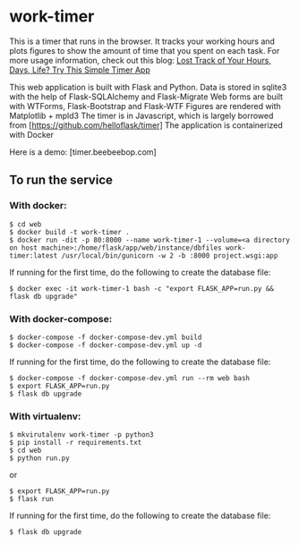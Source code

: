 # work-timer
This is a timer that runs in the browser. It tracks your working hours and plots figures to show the amount of time that you spent on each task. For more usage information, check out this blog:  [Lost Track of Your Hours, Days, Life? Try This Simple Timer App](https://blog.beebeebop.com/timer)

This web application is built with Flask and Python.
Data is stored in sqlite3 with the help of Flask-SQLAlchemy and Flask-Migrate
Web forms are built with WTForms, Flask-Bootstrap and Flask-WTF
Figures are rendered with Matplotlib + mpld3 
The timer is in Javascript, which is largely borrowed from [https://github.com/helloflask/timer]
The application is containerized with Docker

Here is a demo: [timer.beebeebop.com]



## To run the service

### With docker:
```
$ cd web
$ docker build -t work-timer .
$ docker run -dit -p 80:8000 --name work-timer-1 --volume=<a directory on host machine>:/home/flask/app/web/instance/dbfiles work-timer:latest /usr/local/bin/gunicorn -w 2 -b :8000 project.wsgi:app
```

If running for the first time, do the following to create the database file:
```
$ docker exec -it work-timer-1 bash -c "export FLASK_APP=run.py && flask db upgrade"
```




### With docker-compose:
```
$ docker-compose -f docker-compose-dev.yml build
$ docker-compose -f docker-compose-dev.yml up -d
```

If running for the first time, do the following to create the database file:
```
$ docker-compose -f docker-compose-dev.yml run --rm web bash
$ export FLASK_APP=run.py
$ flask db upgrade                         
```


### With virtualenv:
```
$ mkvirutalenv work-timer -p python3
$ pip install -r requirements.txt
$ cd web
$ python run.py
```
or
```
$ export FLASK_APP=run.py
$ flask run
```

If running for the first time, do the following to create the database file:
```                 
$ flask db upgrade                 
```


